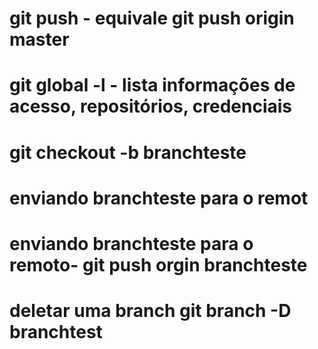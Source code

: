 # git push - equivale git push origin master
# git global -l - lista informações de acesso, repositórios, credenciais
# git checkout -b branchteste
# enviando branchteste para o remot
# enviando branchteste para o remoto- git push orgin branchteste
# deletar uma branch git branch -D branchtest
